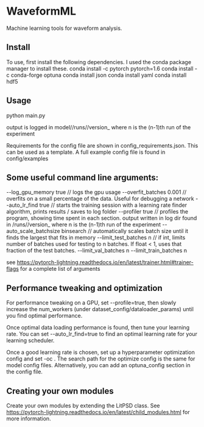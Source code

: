 # WaveformML
Machine learning tools for waveform analysis.

## Install
To use, first install the following dependencies.
I used the conda package manager to install these.
conda install -c pytorch pytorch=1.6
conda install -c conda-forge optuna
conda install json
conda install yaml
conda install hdf5

## Usage

python main.py <name of config.json file>

output is logged in model/<model name>/runs/<experiment name>/version_<n> where n is the (n-1)th run of the experiment

Requirements for the config file are shown in config_requirements.json. This can be used as a template.
A full example config file is found in config/examples

## Some useful command line arguments:

--log_gpu_memory true // logs the gpu usage
--overfit_batches 0.001 // overfits on a small percentage of the data. Useful for debugging a network
--auto_lr_find true // starts the training session with a learning rate finder algorithm, prints results / saves to log folder
--profiler true // profiles the program, showing time spent in each section. output written in log dir found in <model folder>/runs/<experiment name>/version_<n> where n is the (n-1)th run of the experiment
--auto_scale_batchsize binsearch // automatically scales batch size until it finds the largest that fits in memory
--limit_test_batches n // if int, limits number of batches used for testing to n batches. If float < 1, uses that fraction of the test batches.
--limit_val_batches n
--limit_train_batches n


see https://pytorch-lightning.readthedocs.io/en/latest/trainer.html#trainer-flags
for a complete list of arguments


## Performance tweaking and optimization

For performance tweaking on a GPU, set --profile=true, then slowly increase the num_workers
(under dataset_config/dataloader_params) until you find optimal performance.

Once optimal data loading performance is found, then tune your learning rate. You can set
--auto_lr_find=true to find an optimal learning rate for your learning scheduler.

Once a good learning rate is chosen, set up a hyperparameter optimization config
and set -oc <name of config file or path to config file>.
The search path for the optimize config is the same for model config files. Alternatively, you
can add an optuna_config section in the config file.


## Creating your own modules

Create your own modules by extending the LitPSD class. See
https://pytorch-lightning.readthedocs.io/en/latest/child_modules.html for more information.







